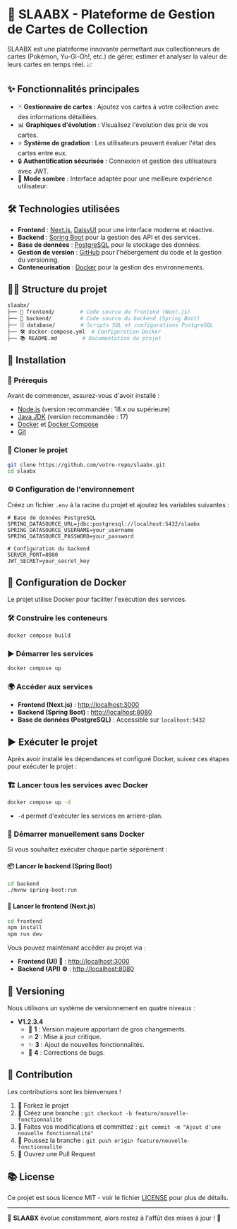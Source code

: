 # 🌟 SLAABX - Plateforme de Gestion de Cartes de Collection

SLAABX est une plateforme innovante permettant aux collectionneurs de cartes (Pokémon, Yu-Gi-Oh!, etc.) de gérer, estimer et analyser la valeur de leurs cartes en temps réel. 📈

## ✨ Fonctionnalités principales

- 🃏 **Gestionnaire de cartes** : Ajoutez vos cartes à votre collection avec des informations détaillées.
- 📊 **Graphiques d'évolution** : Visualisez l'évolution des prix de vos cartes.
- ⭐ **Système de gradation** : Les utilisateurs peuvent évaluer l'état des cartes entre eux.
- 🔒 **Authentification sécurisée** : Connexion et gestion des utilisateurs avec JWT.
- 🌙 **Mode sombre** : Interface adaptée pour une meilleure expérience utilisateur.

## 🛠 Technologies utilisées

- **Frontend** : [Next.js](https://nextjs.org/), [DaisyUI](https://daisyui.com/) pour une interface moderne et réactive.
- **Backend** : [Spring Boot](https://spring.io/projects/spring-boot) pour la gestion des API et des services.
- **Base de données** : [PostgreSQL](https://www.postgresql.org/) pour le stockage des données.
- **Gestion de version** : [GitHub](https://github.com/) pour l'hébergement du code et la gestion du versioning.
- **Conteneurisation** : [Docker](https://www.docker.com/) pour la gestion des environnements.

## 📂🔧 Structure du projet

```bash
slaabx/
├── 📂 frontend/        # Code source du frontend (Next.js)
├── 📂 backend/         # Code source du backend (Spring Boot)
├── 🗄️ database/        # Scripts SQL et configurations PostgreSQL
├── 🛠️ docker-compose.yml  # Configuration Docker
├── 📚 README.md        # Documentation du projet
```

## 🚀 Installation

### 👋 Prérequis

Avant de commencer, assurez-vous d'avoir installé :

- [Node.js](https://nodejs.org/) (version recommandée : 18.x ou supérieure)
- [Java JDK](https://www.oracle.com/java/technologies/javase-jdk11-downloads.html) (version recommandée : 17)
- [Docker](https://www.docker.com/) et [Docker Compose](https://docs.docker.com/compose/)
- [Git](https://git-scm.com/)

### 📂 Cloner le projet

```bash
git clone https://github.com/votre-repo/slaabx.git
cd slaabx
```

### ⚙️ Configuration de l'environnement

Créez un fichier `.env` à la racine du projet et ajoutez les variables suivantes :

```env
# Base de données PostgreSQL
SPRING_DATASOURCE_URL=jdbc:postgresql://localhost:5432/slaabx
SPRING_DATASOURCE_USERNAME=your_username
SPRING_DATASOURCE_PASSWORD=your_password

# Configuration du backend
SERVER_PORT=8080
JWT_SECRET=your_secret_key
```

## 🐳 Configuration de Docker

Le projet utilise Docker pour faciliter l'exécution des services.

### 🛠️ Construire les conteneurs

```bash
docker compose build
```

### ▶️ Démarrer les services

```bash
docker compose up
```

### 🌍 Accéder aux services

- **Frontend (Next.js)** : [http://localhost:3000](http://localhost:3000)
- **Backend (Spring Boot)** : [http://localhost:8080](http://localhost:8080)
- **Base de données (PostgreSQL)** : Accessible sur `localhost:5432`

## ▶️ Exécuter le projet

Après avoir installé les dépendances et configuré Docker, suivez ces étapes pour exécuter le projet :

### 🏗️ Lancer tous les services avec Docker

```bash
docker compose up -d
```

- `-d` permet d'exécuter les services en arrière-plan.

### 🚀 Démarrer manuellement sans Docker

Si vous souhaitez exécuter chaque partie séparément :

#### 📦 Lancer le backend (Spring Boot)

```bash
cd backend
./mvnw spring-boot:run
```

#### 🎨 Lancer le frontend (Next.js)

```bash
cd frontend
npm install
npm run dev
```

Vous pouvez maintenant accéder au projet via :

- **Frontend (UI) 🎨** : [http://localhost:3000](http://localhost:3000)
- **Backend (API) ⚙️** : [http://localhost:8080](http://localhost:8080)


## 💎 Versioning

Nous utilisons un système de versionnement en quatre niveaux :

- **V1.2.3.4**
  - 🚀 **1** : Version majeure apportant de gros changements.
  - 🔥 **2** : Mise à jour critique.
  - ✨ **3** : Ajout de nouvelles fonctionnalités.
  - 🐛 **4** : Corrections de bugs.

## 🤝 Contribution

Les contributions sont les bienvenues !

1. 🍔 Forkez le projet
2. 🌱 Créez une branche : `git checkout -b feature/nouvelle-fonctionnalite`
3. 💾 Faites vos modifications et committez : `git commit -m "Ajout d'une nouvelle fonctionnalité"`
4. 🚀 Poussez la branche : `git push origin feature/nouvelle-fonctionnalite`
5. 🔄 Ouvrez une Pull Request

## 📚 License

Ce projet est sous licence MIT - voir le fichier [LICENSE](LICENSE) pour plus de détails.

---

🌟 **SLAABX** évolue constamment, alors restez à l'affût des mises à jour ! 🚀
